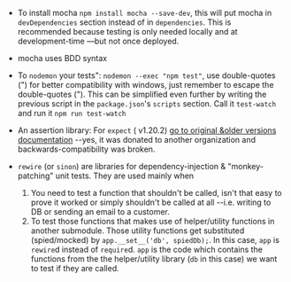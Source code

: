 * To install mocha `npm install mocha --save-dev`, this will put mocha in `devDependencies` section instead of in `dependencies`. This is recommended because testing is only needed locally and at development-time —but not once deployed.

* mocha uses BDD syntax

* To `nodemon` your tests":
`nodemon --exec "npm test"`, use double-quotes (") for better compatibility with windows, just remember to escape the double-quotes (\"). This can be simplified even further by writing the previous script in the `package.json`'s `scripts` section. Call it `test-watch` and run it `npm run test-watch`

* An assertion library: For `expect` ( v1.20.2) [go to original &older versions documentation](https://github.com/mjackson/expect) --yes, it was donated to another organization and backwards-compatibility was broken.

* `rewire` (or `sinon`) are libraries for dependency-injection & "monkey-patching" unit tests. They are used mainly when 
    1. You need to test a function that shouldn't be called, isn't that easy to prove it worked or simply shouldn't be called at all --i.e. writing to DB or sending an email to a customer.
    2. To test those functions that makes use of helper/utility functions in another submodule. Those utility functions get substituted (spied/mocked) by `app.__set__('db', spiedDb);`. In this case, `app` is `rewire`d instead of `require`d. `app` is the code which contains the functions from the the helper/utility library (`db` in this case) we want to test if they are called.